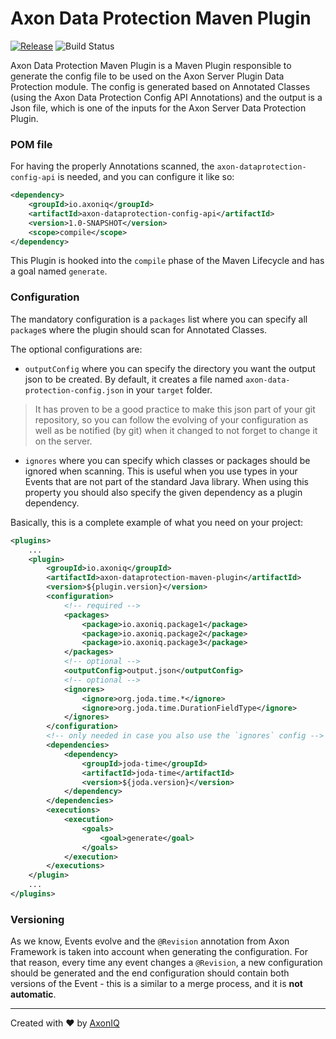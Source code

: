 # Axon Data Protection Maven Plugin

[![Release](https://img.shields.io/github/release/AxonIQ/axon-dataprotection-maven-plugin.svg?style=flat-square)](https://github.com/AxonIQ/axon-dataprotection-maven-plugin/releases/latest)
![Build Status](https://github.com/AxonIQ/axon-dataprotection-maven-plugin/workflows/Axon%20Data%20Protection%20Maven%20Plugin/badge.svg?branch=master)

Axon Data Protection Maven Plugin is a Maven Plugin responsible to generate the config file to be used on the Axon Server Plugin Data Protection module. The config is generated based on Annotated Classes (using the Axon Data Protection Config API Annotations) and the output is a Json file, which is one of the inputs for the Axon Server Data Protection Plugin.

### POM file

For having the properly Annotations scanned, the `axon-dataprotection-config-api` is needed, and you can configure it like so:
```xml
<dependency>
    <groupId>io.axoniq</groupId>
    <artifactId>axon-dataprotection-config-api</artifactId>
    <version>1.0-SNAPSHOT</version>
    <scope>compile</scope>
</dependency>
```

This Plugin is hooked into the `compile` phase of the Maven Lifecycle and has a goal named `generate`.

### Configuration

The mandatory configuration is a `packages` list where you can specify all `package`s where the plugin should scan for Annotated Classes.

The optional configurations are:
- `outputConfig` where you can specify the directory you want the output json to be created. By default, it creates a file named `axon-data-protection-config.json` in your `target` folder.
> It has proven to be a good practice to make this json part of your git repository, so you can follow the evolving of your configuration as well as be notified (by git) when it changed to not forget to change it on the server.
- `ignores` where you can specify which classes or packages should be ignored when scanning. This is useful when you use types in your Events that are not part of the standard Java library. When using this property you should also specify the given dependency as a plugin dependency.



Basically, this is a complete example of what you need on your project:

```xml
<plugins>
    ...
    <plugin>
        <groupId>io.axoniq</groupId>
        <artifactId>axon-dataprotection-maven-plugin</artifactId>
        <version>${plugin.version}</version>
        <configuration>
            <!-- required -->
            <packages>
                <package>io.axoniq.package1</package>
                <package>io.axoniq.package2</package>
                <package>io.axoniq.package3</package>
            </packages>
            <!-- optional -->
            <outputConfig>output.json</outputConfig>
            <!-- optional -->
            <ignores>
                <ignore>org.joda.time.*</ignore>
                <ignore>org.joda.time.DurationFieldType</ignore>
            </ignores>
        </configuration>
        <!-- only needed in case you also use the `ignores` config -->
        <dependencies>
            <dependency>
                <groupId>joda-time</groupId>
                <artifactId>joda-time</artifactId>
                <version>${joda.version}</version>
            </dependency>
        </dependencies>
        <executions>
            <execution>
                <goals>
                    <goal>generate</goal>
                </goals>
            </execution>
        </executions>
    </plugin>
    ...
</plugins>
```

### Versioning

As we know, Events evolve and the `@Revision` annotation from Axon Framework is taken into account when generating the configuration. For that reason, every time any event changes a `@Revision`, a new configuration should be generated and the end configuration should contain both versions of the Event - this is a similar to a merge process, and it is **not automatic**.

---
Created with :heart: by [AxonIQ](https://axoniq.io/)
